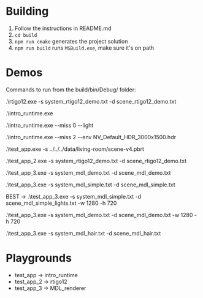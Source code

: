 # Building

1. Follow the instructions in README.md
2. `cd build`
3. `npm run cmake` generates the project solution
4. `npm run build` runs `MSBuild.exe`, make sure it's on path

# Demos

Commands to run from the build/bin/Debug/ folder:

.\rtigo12.exe -s system_rtigo12_demo.txt -d scene_rtigo12_demo.txt

.\intro_runtime.exe

.\intro_runtime.exe --miss 0 --light

.\intro_runtime.exe --miss 2 --env NV_Default_HDR_3000x1500.hdr

.\test_app.exe -s ../../../data/living-room/scene-v4.pbrt

.\test_app_2.exe -s system_rtigo12_demo.txt -d scene_rtigo12_demo.txt

.\test_app_3.exe -s system_mdl_demo.txt -d scene_mdl_demo.txt

.\test_app_3.exe -s system_mdl_simple.txt -d scene_mdl_simple.txt

BEST -> .\test_app_3.exe -s system_mdl_simple.txt -d scene_mdl_simple_lights.txt -w 1280 -h 720


.\test_app_3.exe -s system_mdl_demo.txt -d scene_mdl_demo.txt -w 1280 -h 720

.\test_app_3.exe -s system_mdl_hair.txt -d scene_mdl_hair.txt

# Playgrounds

* test_app -> intro_runtime
* test_app_2 -> rtigo12
* test_app_3 -> MDL_renderer